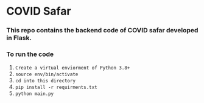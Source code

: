 # COVID Safar

### This repo contains the backend code of COVID safar developed in Flask.

### To run the code
1. `Create a virtual enviorment of Python 3.8+`
2. `source env/bin/activate`
3. `cd into this directory`
4. `pip install -r requirments.txt`
5. `python main.py`
